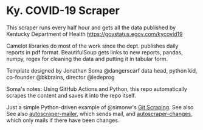 # Ky. COVID-19 Scraper

This scraper runs every half hour and gets all the data published by Kentucky Department of Health https://govstatus.egov.com/kycovid19

Camelot libraries do most of the work since the dept. publishes daily reports in pdf format. BeautifulSoup gets links to new reports, pandas, numpy, regex for cleaning the data and putting it in tabular form.

Template designed by Jonathan Soma @dangerscarf data head, python kid, co-founder @bkbrains, director @ledeprog

Soma's notes:
Using GitHub Actions and Python, this repo automatically scrapes the content and saves it into the repo itself.

Just a simple Python-driven example of @simonw's [Git Scraping](https://simonwillison.net/2020/Oct/9/git-scraping/). See also See also [autoscraper-mailer](https://github.com/jsoma/autoscraper-mailer), which sends mail, and [autoscraper-changes](https://github.com/jsoma/autoscraper-changes), which only mails if there have been changes.
